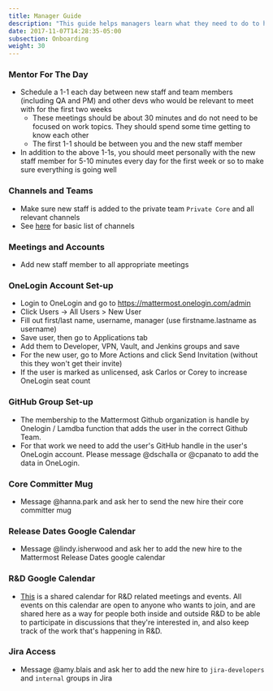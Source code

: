 ```yaml
---
title: Manager Guide
description: "This guide helps managers learn what they need to do to help new hires onboard into Mattermost."
date: 2017-11-07T14:28:35-05:00
subsection: Onboarding
weight: 30
---
```


### Mentor For The Day
- Schedule a 1-1 each day between new staff and team members (including QA and PM) and other devs who would be relevant to meet with for the first two weeks
  - These meetings should be about 30 minutes and do not need to be focused on work topics. They should spend some time getting to know each other
  - The first 1-1 should be between you and the new staff member
- In addition to the above 1-1s, you should meet personally with the new staff member for 5-10 minutes every day for the first week or so to make sure everything is going well

### Channels and Teams
- Make sure new staff is added to the private team `Private Core` and all relevant channels
- See [here](/internal/onboarding/new-staff-guide/#channels-and-teams) for basic list of channels

### Meetings and Accounts
- Add new staff member to all appropriate meetings

### OneLogin Account Set-up
- Login to OneLogin and go to https://mattermost.onelogin.com/admin
- Click Users -> All Users > New User
- Fill out first/last name, username, manager (use firstname.lastname as username)
- Save user, then go to Applications tab
- Add them to Developer, VPN, Vault, and Jenkins groups and save
- For the new user, go to More Actions and click Send Invitation (without this they won't get their invite)
- If the user is marked as unlicensed, ask Carlos or Corey to increase OneLogin seat count

### GitHub Group Set-up
- The membership to the Mattermost Github organization is handle by Onelogin / Lamdba function that adds the user in the correct Github Team.
- For that work we need to add the user's GitHub handle in the user's OneLogin account. Please message @dschalla or @cpanato to add the data in OneLogin.

### Core Committer Mug
- Message @hanna.park and ask her to send the new hire their core committer mug

### Release Dates Google Calendar
- Message @lindy.isherwood and ask her to add the new hire to the Mattermost Release Dates google calendar

### R&D Google Calendar
- [This](https://calendar.google.com/calendar/embed?src=mattermost.com_u77qllr0v45a3vss7rqcutt7d4%40group.calendar.google.com&ctz=America%2FLos_Angeles) is a shared calendar for R&D related meetings and events.  All events on this calendar are open to anyone who wants to join, and are shared here as a way for people both inside and outside R&D to be able to participate in discussions that they're interested in, and also keep track of the work that's happening in R&D.

### Jira Access
- Message @amy.blais and ask her to add the new hire to ``jira-developers`` and ``internal`` groups in Jira
